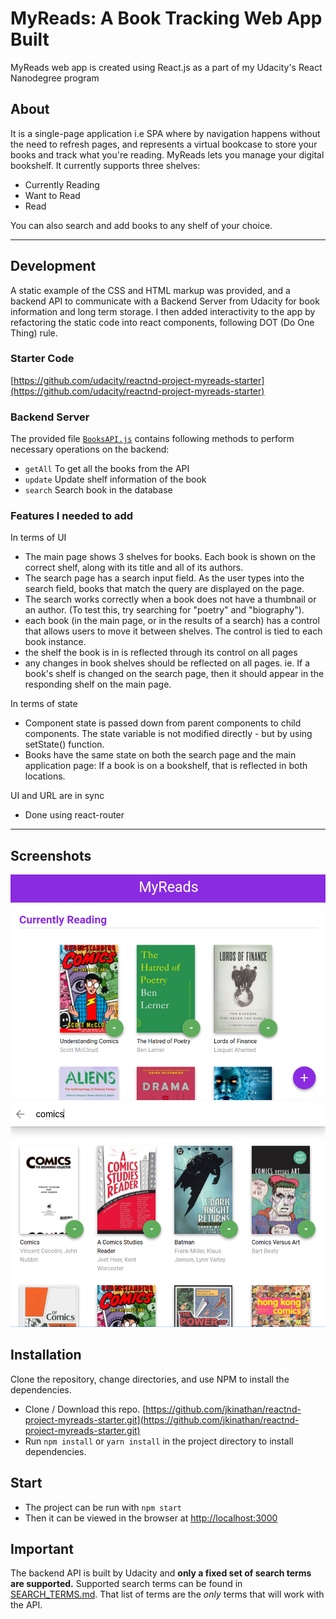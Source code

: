 # MyReads: A Book Tracking Web App Built 
MyReads web app is created using React.js as a part of my Udacity's React Nanodegree program

## About
It is a single-page application i.e SPA  where by navigation happens without the need to refresh pages, and represents a virtual bookcase to store your books and track what you're reading.
MyReads lets you manage your digital bookshelf. It currently supports three shelves:
- Currently Reading
- Want to Read
- Read

You can also search and add books to any shelf of your choice. 

-------
## Development
A static example of the CSS and HTML markup was provided, and a backend API to communicate with a Backend Server from Udacity for book information and long term storage.
I then added interactivity to the app by refactoring the static code into react components, following DOT (Do One Thing) rule.

### Starter Code
[https://github.com/udacity/reactnd-project-myreads-starter](https://github.com/udacity/reactnd-project-myreads-starter)

### Backend Server

The provided file [`BooksAPI.js`](src/BooksAPI.js) contains following methods to perform necessary operations on the backend:

* `getAll` To get all the books from the API
* `update` Update shelf information of the book
* `search` Search book in the database


### Features I needed to add

In terms of UI
- The main page shows 3 shelves for books. Each book is shown on the correct shelf, along with its title and all of its authors.
- The search page has a search input field. As the user types into the search field, books that match the query are displayed on the page.
- The search works correctly when a book does not have a thumbnail or an author. (To test this, try searching for "poetry" and "biography").
- each book (in the main page, or in the results of a search) has a control that allows users to move it between shelves. The control is tied to each book instance.
- the shelf the book is in is reflected through its control on all pages
- any changes in book shelves should be reflected on all pages.
    ie. If a book's shelf is changed on the search page, then it should appear in the responding shelf on the main page.

In terms of state
- Component state is passed down from parent components to child components. The state variable is not modified directly - but by using setState() function.
- Books have the same state on both the search page and the main application page: If a book is on a bookshelf, that is reflected in both locations.

UI and URL are in sync
- Done using react-router

---------
## Screenshots
![screenshot1](./public/images/pic1.png)
![screenshot2](./public/images/pic2.png)

## Installation

Clone the repository, change directories, and use NPM to install the dependencies.
- Clone / Download this repo. [https://github.com/jkinathan/reactnd-project-myreads-starter.git](https://github.com/jkinathan/reactnd-project-myreads-starter.git)
- Run `npm install` or `yarn install` in the project directory to install dependencies.

## Start
- The project can be run with `npm start`
- Then it can be viewed in the browser at [http://localhost:3000](http://localhost:3000)


## Important
The backend API is built by Udacity and **only a fixed set of search terms are supported.** Supported search terms can be found in [SEARCH_TERMS.md](SEARCH_TERMS.md). That list of terms are the _only_ terms that will work with the API.
